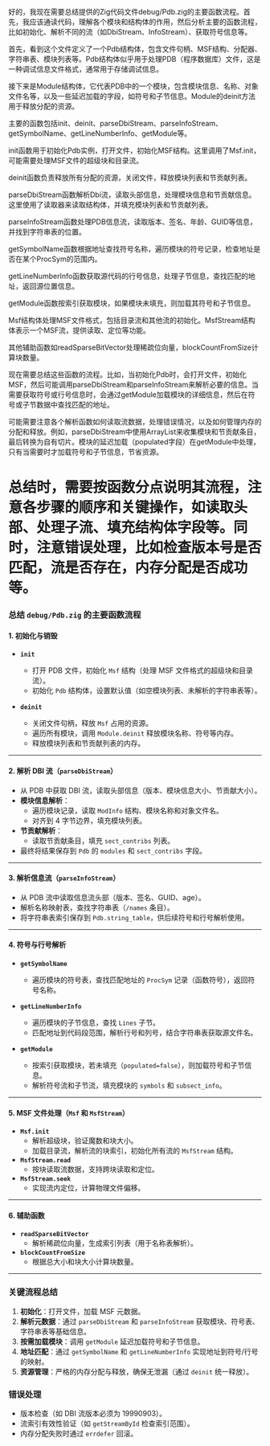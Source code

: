 好的，我现在需要总结提供的Zig代码文件debug/Pdb.zig的主要函数流程。首先，我应该通读代码，理解各个模块和结构体的作用，然后分析主要的函数流程，比如初始化、解析不同的流（如DbiStream、InfoStream）、获取符号信息等。

首先，看到这个文件定义了一个Pdb结构体，包含文件句柄、MSF结构、分配器、字符串表、模块列表等。Pdb结构体似乎用于处理PDB（程序数据库）文件，这是一种调试信息文件格式，通常用于存储调试信息。

接下来是Module结构体，它代表PDB中的一个模块，包含模块信息、名称、对象文件名等，以及一些延迟加载的字段，如符号和子节信息。Module的deinit方法用于释放分配的资源。

主要的函数包括init、deinit、parseDbiStream、parseInfoStream、getSymbolName、getLineNumberInfo、getModule等。

init函数用于初始化Pdb实例，打开文件，初始化MSF结构。这里调用了Msf.init，可能需要处理MSF文件的超级块和目录流。

deinit函数负责释放所有分配的资源，关闭文件，释放模块列表和节贡献列表。

parseDbiStream函数解析Dbi流，读取头部信息，处理模块信息和节贡献信息。这里使用了读取器来读取结构体，并填充模块列表和节贡献列表。

parseInfoStream函数处理PDB信息流，读取版本、签名、年龄、GUID等信息，并找到字符串表的位置。

getSymbolName函数根据地址查找符号名称，遍历模块的符号记录，检查地址是否在某个ProcSym的范围内。

getLineNumberInfo函数获取源代码的行号信息，处理子节信息，查找匹配的地址，返回源位置信息。

getModule函数按索引获取模块，如果模块未填充，则加载其符号和子节信息。

Msf结构体处理MSF文件格式，包括目录流和其他流的初始化。MsfStream结构体表示一个MSF流，提供读取、定位等功能。

其他辅助函数如readSparseBitVector处理稀疏位向量，blockCountFromSize计算块数量。

现在需要总结这些函数的流程。比如，当初始化Pdb时，会打开文件，初始化MSF，然后可能调用parseDbiStream和parseInfoStream来解析必要的信息。当需要获取符号或行号信息时，会通过getModule加载模块的详细信息，然后在符号或子节数据中查找匹配的地址。

可能需要注意各个解析函数如何读取流数据，处理错误情况，以及如何管理内存的分配和释放。例如，parseDbiStream中使用ArrayList来收集模块和节贡献条目，最后转换为自有切片。模块的延迟加载（populated字段）在getModule中处理，只有当需要时才加载符号和子节信息，节省资源。

总结时，需要按函数分点说明其流程，注意各步骤的顺序和关键操作，如读取头部、处理子流、填充结构体字段等。同时，注意错误处理，比如检查版本号是否匹配，流是否存在，内存分配是否成功等。
================================================
### 总结 `debug/Pdb.zig` 的主要函数流程

#### 1. **初始化与销毁**
- **`init`**  
  - 打开 PDB 文件，初始化 `Msf` 结构（处理 MSF 文件格式的超级块和目录流）。  
  - 初始化 `Pdb` 结构体，设置默认值（如空模块列表、未解析的字符串表等）。  

- **`deinit`**  
  - 关闭文件句柄，释放 `Msf` 占用的资源。  
  - 遍历所有模块，调用 `Module.deinit` 释放模块名称、符号等内存。  
  - 释放模块列表和节贡献列表的内存。

---

#### 2. **解析 DBI 流（`parseDbiStream`）**
- 从 PDB 中获取 DBI 流，读取头部信息（版本、模块信息大小、节贡献大小）。  
- **模块信息解析**：  
  - 遍历模块记录，读取 `ModInfo` 结构、模块名称和对象文件名。  
  - 对齐到 4 字节边界，填充模块列表。  
- **节贡献解析**：  
  - 读取节贡献条目，填充 `sect_contribs` 列表。  
- 最终将结果保存到 `Pdb` 的 `modules` 和 `sect_contribs` 字段。

---

#### 3. **解析信息流（`parseInfoStream`）**
- 从 PDB 流中读取信息流头部（版本、签名、GUID、age）。  
- 解析名称映射表，查找字符串表（`/names` 条目）。  
- 将字符串表索引保存到 `Pdb.string_table`，供后续符号和行号解析使用。

---

#### 4. **符号与行号解析**
- **`getSymbolName`**  
  - 遍历模块的符号表，查找匹配地址的 `ProcSym` 记录（函数符号），返回符号名称。  

- **`getLineNumberInfo`**  
  - 遍历模块的子节信息，查找 `Lines` 子节。  
  - 匹配地址到代码段范围，解析行号和列号，结合字符串表获取源文件名。  

- **`getModule`**  
  - 按索引获取模块，若未填充（`populated=false`），则加载符号和子节信息。  
  - 解析符号流和子节流，填充模块的 `symbols` 和 `subsect_info`。  

---

#### 5. **MSF 文件处理（`Msf` 和 `MsfStream`）**
- **`Msf.init`**  
  - 解析超级块，验证魔数和块大小。  
  - 加载目录流，解析流的块索引，初始化所有流的 `MsfStream` 结构。  
- **`MsfStream.read`**  
  - 按块读取流数据，支持跨块读取和定位。  
- **`MsfStream.seek`**  
  - 实现流内定位，计算物理文件偏移。

---

#### 6. **辅助函数**
- **`readSparseBitVector`**  
  - 解析稀疏位向量，生成索引列表（用于名称表解析）。  
- **`blockCountFromSize`**  
  - 根据总大小和块大小计算块数量。

---

### 关键流程总结
1. **初始化**：打开文件，加载 MSF 元数据。  
2. **解析元数据**：通过 `parseDbiStream` 和 `parseInfoStream` 获取模块、符号表、字符串表等基础信息。  
3. **按需加载模块**：调用 `getModule` 延迟加载符号和子节信息。  
4. **地址匹配**：通过 `getSymbolName` 和 `getLineNumberInfo` 实现地址到符号/行号的映射。  
5. **资源管理**：严格的内存分配与释放，确保无泄漏（通过 `deinit` 统一释放）。  

### 错误处理
- 版本检查（如 DBI 流版本必须为 19990903）。  
- 流索引有效性验证（如 `getStreamById` 检查索引范围）。  
- 内存分配失败时通过 `errdefer` 回滚。